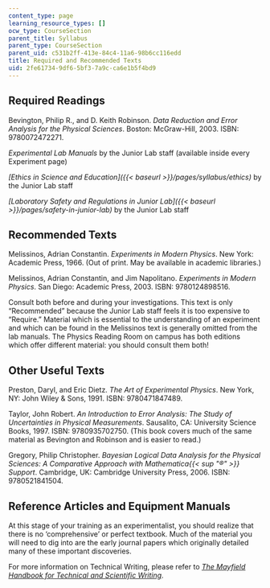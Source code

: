 ```yaml
---
content_type: page
learning_resource_types: []
ocw_type: CourseSection
parent_title: Syllabus
parent_type: CourseSection
parent_uid: c531b2ff-413e-84c4-11a6-98b6cc116edd
title: Required and Recommended Texts
uid: 2fe61734-9df6-5bf3-7a9c-ca6e1b5f4bd9
---
```


Required Readings
-----------------

Bevington, Philip R., and D. Keith Robinson. _Data Reduction and Error Analysis for the Physical Sciences_. Boston: McGraw-Hill, 2003. ISBN: 9780072472271.

_Experimental Lab Manuals_ by the Junior Lab staff (available inside every Experiment page)

_[Ethics in Science and Education]({{< baseurl >}}/pages/syllabus/ethics)_ by the Junior Lab staff 

_[Laboratory Safety and Regulations in Junior Lab]({{< baseurl >}}/pages/safety-in-junior-lab)_ by the Junior Lab staff 

Recommended Texts
-----------------

Melissinos, Adrian Constantin. _Experiments in Modern Physics_. New York: Academic Press, 1966. (Out of print. May be available in academic libraries.)

Melissinos, Adrian Constantin, and Jim Napolitano. _Experiments in Modern Physics_. San Diego: Academic Press, 2003. ISBN: 9780124898516.

Consult both before and during your investigations. This text is only “Recommended” because the Junior Lab staff feels it is too expensive to “Require.” Material which is essential to the understanding of an experiment and which can be found in the Melissinos text is generally omitted from the lab manuals. The Physics Reading Room on campus has both editions which offer different material: you should consult them both!

Other Useful Texts
------------------

Preston, Daryl, and Eric Dietz. _The Art of Experimental Physics_. New York, NY: John Wiley & Sons, 1991. ISBN: 9780471847489.

Taylor, John Robert. _An Introduction to Error Analysis: The Study of Uncertainties in Physical Measurements_. Sausalito, CA: University Science Books, 1997. ISBN: 9780935702750. (This book covers much of the same material as Bevington and Robinson and is easier to read.)

Gregory, Philip Christopher. _Bayesian Logical Data Analysis for the Physical Sciences: A Comparative Approach with Mathematica{{< sup "®" >}} Support_. Cambridge, UK: Cambridge University Press, 2006. ISBN: 9780521841504.

Reference Articles and Equipment Manuals
----------------------------------------

At this stage of your training as an experimentalist, you should realize that there is no ‘comprehensive’ or perfect textbook. Much of the material you will need to dig into are the early journal papers which originally detailed many of these important discoveries.

For more information on Technical Writing, please refer to [_The Mayfield Handbook for Technical and Scientific Writing_](http://www.mhhe.com/mayfieldpub/tsw/home.htm).